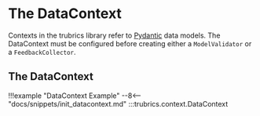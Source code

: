 # The DataContext
Contexts in the trubrics library refer to [Pydantic](https://pydantic-docs.helpmanual.io/) data models. The DataContext must be configured before creating either a `ModelValidator` or a `FeedbackCollector`.

## The DataContext
!!!example "DataContext Example"
    --8<-- "docs/snippets/init_datacontext.md"
:::trubrics.context.DataContext
